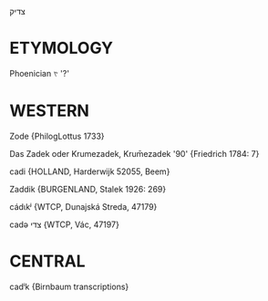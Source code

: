 צדיק

ETYMOLOGY
===========
Phoenician 𐤑 '?'

WESTERN
========

Zode {PhilogLottus 1733}

Das Zadek oder Krumezadek, Krum̄ezadek '90' {Friedrich 1784: 7}

cadi {HOLLAND, Harderwijk 52055, Beem}

Zaddik {BURGENLAND, Stalek 1926: 269}

cádɩkʲ {WTCP, Dunajská Streda, 47179}

cadə צדי {WTCP, Vác, 47197}

CENTRAL
========

cadⁱk {Birnbaum transcriptions}